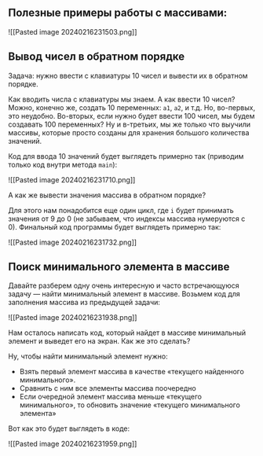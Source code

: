 ## Полезные примеры работы с массивами:

![[Pasted image 20240216231503.png]]

## Вывод чисел в обратном порядке
Задача: нужно ввести с клавиатуры 10 чисел и вывести их в обратном порядке.

Как вводить числа с клавиатуры мы знаем. А как ввести 10 чисел? Можно, конечно же, создать 10 переменных: `а1`, `а2`, и т.д. Но, во-первых, это неудобно. Во-вторых, если нужно будет ввести 100 чисел, мы будем создавать 100 переменных? Ну и в-третьих, мы же только что выучили массивы, которые просто созданы для хранения большого количества значений.

Код для ввода 10 значений будет выглядеть примерно так (приводим только код внутри метода `main`):

![[Pasted image 20240216231710.png]]

А как же вывести значения массива в обратном порядке?

Для этого нам понадобится еще один цикл, где `i` будет принимать значения от 9 до 0 (не забываем, что индексы массива нумеруются с 0). Финальный код программы будет выглядеть примерно так:

![[Pasted image 20240216231732.png]]

## Поиск минимального элемента в массиве

Давайте разберем одну очень интересную и часто встречающуюся задачу — найти минимальный элемент в массиве. Возьмем код для заполнения массива из предыдущей задачи:

![[Pasted image 20240216231938.png]]

Нам осталось написать код, который найдет в массиве минимальный элемент и выведет его на экран. Как же это сделать?

Ну, чтобы найти минимальный элемент нужно:

- Взять первый элемент массива в качестве «текущего найденного минимального».
- Сравнить с ним все элементы массива поочередно
- Если очередной элемент массива меньше «текущего минимального», то обновить значение «текущего минимального элемента»

Вот как это будет выглядеть в коде:

![[Pasted image 20240216231959.png]]

